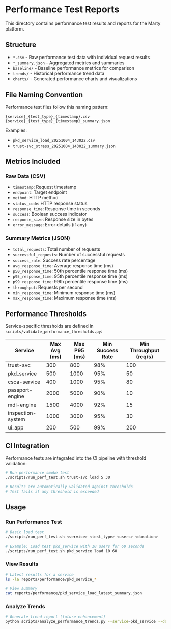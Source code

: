 # Performance Test Reports

This directory contains performance test results and reports for the Marty platform.

## Structure

- `*.csv` - Raw performance test data with individual request results
- `*_summary.json` - Aggregated metrics and summaries
- `baseline/` - Baseline performance metrics for comparison
- `trends/` - Historical performance trend data
- `charts/` - Generated performance charts and visualizations

## File Naming Convention

Performance test files follow this naming pattern:

```
{service}_{test_type}_{timestamp}.csv
{service}_{test_type}_{timestamp}_summary.json
```

Examples:

- `pkd_service_load_20251004_143022.csv`
- `trust-svc_stress_20251004_143022_summary.json`

## Metrics Included

### Raw Data (CSV)

- `timestamp`: Request timestamp
- `endpoint`: Target endpoint
- `method`: HTTP method
- `status_code`: HTTP response status
- `response_time`: Response time in seconds
- `success`: Boolean success indicator
- `response_size`: Response size in bytes
- `error_message`: Error details (if any)

### Summary Metrics (JSON)

- `total_requests`: Total number of requests
- `successful_requests`: Number of successful requests
- `success_rate`: Success rate percentage
- `avg_response_time`: Average response time (ms)
- `p50_response_time`: 50th percentile response time (ms)
- `p95_response_time`: 95th percentile response time (ms)
- `p99_response_time`: 99th percentile response time (ms)
- `throughput`: Requests per second
- `min_response_time`: Minimum response time (ms)
- `max_response_time`: Maximum response time (ms)

## Performance Thresholds

Service-specific thresholds are defined in `scripts/validate_performance_thresholds.py`:

| Service | Max Avg (ms) | Max P95 (ms) | Min Success Rate | Min Throughput (req/s) |
|---------|--------------|--------------|------------------|------------------------|
| trust-svc | 300 | 800 | 98% | 100 |
| pkd_service | 500 | 1000 | 95% | 50 |
| csca-service | 400 | 1000 | 95% | 80 |
| passport-engine | 2000 | 5000 | 90% | 10 |
| mdl-engine | 1500 | 4000 | 92% | 15 |
| inspection-system | 1000 | 3000 | 95% | 30 |
| ui_app | 200 | 500 | 99% | 200 |

## CI Integration

Performance tests are integrated into the CI pipeline with threshold validation:

```bash
# Run performance smoke test
./scripts/run_perf_test.sh trust-svc load 5 30

# Results are automatically validated against thresholds
# Test fails if any threshold is exceeded
```

## Usage

### Run Performance Test

```bash
# Basic load test
./scripts/run_perf_test.sh <service> <test_type> <users> <duration>

# Example: Load test pkd_service with 10 users for 60 seconds
./scripts/run_perf_test.sh pkd_service load 10 60
```

### View Results

```bash
# Latest results for a service
ls -la reports/performance/pkd_service_*

# View summary
cat reports/performance/pkd_service_load_latest_summary.json
```

### Analyze Trends

```bash
# Generate trend report (future enhancement)
python scripts/analyze_performance_trends.py --service=pkd_service --days=30
```

